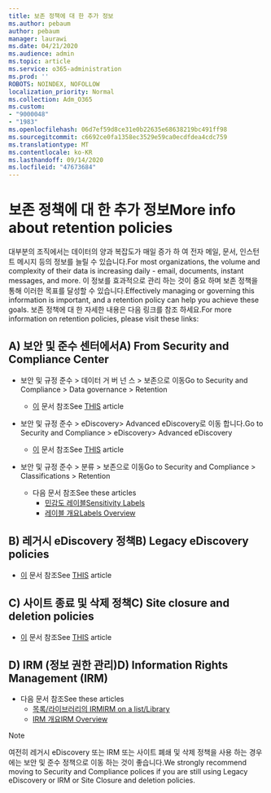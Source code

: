 ```yaml
---
title: 보존 정책에 대 한 추가 정보
ms.author: pebaum
author: pebaum
manager: laurawi
ms.date: 04/21/2020
ms.audience: admin
ms.topic: article
ms.service: o365-administration
ms.prod: ''
ROBOTS: NOINDEX, NOFOLLOW
localization_priority: Normal
ms.collection: Adm_O365
ms.custom:
- "9000048"
- "1983"
ms.openlocfilehash: 06d7ef59d8ce31e0b22635e68638219bc491ff98
ms.sourcegitcommit: c6692ce0fa1358ec3529e59ca0ecdfdea4cdc759
ms.translationtype: MT
ms.contentlocale: ko-KR
ms.lasthandoff: 09/14/2020
ms.locfileid: "47673684"
---
```

# <a name="more-info-about-retention-policies"></a><span data-ttu-id="317e1-102">보존 정책에 대 한 추가 정보</span><span class="sxs-lookup"><span data-stu-id="317e1-102">More info about retention policies</span></span>

<span data-ttu-id="317e1-103">대부분의 조직에서는 데이터의 양과 복잡도가 매일 증가 하 여 전자 메일, 문서, 인스턴트 메시지 등의 정보를 늘릴 수 있습니다.</span><span class="sxs-lookup"><span data-stu-id="317e1-103">For most organizations, the volume and complexity of their data is increasing daily - email, documents, instant messages, and more.</span></span> <span data-ttu-id="317e1-104">이 정보를 효과적으로 관리 하는 것이 중요 하며 보존 정책을 통해 이러한 목표를 달성할 수 있습니다.</span><span class="sxs-lookup"><span data-stu-id="317e1-104">Effectively managing or governing this information is important, and a retention policy can help you achieve these goals.</span></span> <span data-ttu-id="317e1-105">보존 정책에 대 한 자세한 내용은 다음 링크를 참조 하세요.</span><span class="sxs-lookup"><span data-stu-id="317e1-105">For more information on retention policies, please visit these links:</span></span>

## <a name="a-from-security-and-compliance-center"></a><span data-ttu-id="317e1-106">A) 보안 및 준수 센터에서</span><span class="sxs-lookup"><span data-stu-id="317e1-106">A) From Security and Compliance Center</span></span>

- <span data-ttu-id="317e1-107">보안 및 규정 준수 > 데이터 거 버 넌 스 > 보존으로 이동</span><span class="sxs-lookup"><span data-stu-id="317e1-107">Go to Security and Compliance > Data governance > Retention</span></span>
  - <span data-ttu-id="317e1-108">[이](https://docs.microsoft.com/microsoft-365/compliance/retention-policies) 문서 참조</span><span class="sxs-lookup"><span data-stu-id="317e1-108">See [THIS](https://docs.microsoft.com/microsoft-365/compliance/retention-policies) article</span></span>

- <span data-ttu-id="317e1-109">보안 및 규정 준수 > eDiscovery> Advanced eDiscovery로 이동 합니다.</span><span class="sxs-lookup"><span data-stu-id="317e1-109">Go to Security and Compliance > eDiscovery> Advanced eDiscovery</span></span> 
  - <span data-ttu-id="317e1-110">[이](https://docs.microsoft.com/microsoft-365/compliance/ediscovery-cases) 문서 참조</span><span class="sxs-lookup"><span data-stu-id="317e1-110">See [THIS](https://docs.microsoft.com/microsoft-365/compliance/ediscovery-cases) article</span></span>

- <span data-ttu-id="317e1-111">보안 및 규정 준수 > 분류 > 보존으로 이동</span><span class="sxs-lookup"><span data-stu-id="317e1-111">Go to Security and Compliance > Classifications > Retention</span></span>
  - <span data-ttu-id="317e1-112">다음 문서 참조</span><span class="sxs-lookup"><span data-stu-id="317e1-112">See these articles</span></span>
    - [<span data-ttu-id="317e1-113">민감도 레이블</span><span class="sxs-lookup"><span data-stu-id="317e1-113">Sensitivity Labels</span></span>](https://docs.microsoft.com/microsoft-365/compliance/sensitivity-labels)
    - [<span data-ttu-id="317e1-114">레이블 개요</span><span class="sxs-lookup"><span data-stu-id="317e1-114">Labels Overview</span></span>](https://docs.microsoft.com/microsoft-365/compliance/labels)

## <a name="b-legacy-ediscovery-policies"></a><span data-ttu-id="317e1-115">B) 레거시 eDiscovery 정책</span><span class="sxs-lookup"><span data-stu-id="317e1-115">B) Legacy eDiscovery policies</span></span>

- <span data-ttu-id="317e1-116">[이](https://support.office.com/article/Set-up-an-eDiscovery-Center-in-SharePoint-Online-A18F8975-AA7F-43B4-A7D6-001D14744D8E) 문서 참조</span><span class="sxs-lookup"><span data-stu-id="317e1-116">See [THIS](https://support.office.com/article/Set-up-an-eDiscovery-Center-in-SharePoint-Online-A18F8975-AA7F-43B4-A7D6-001D14744D8E) article</span></span>

## <a name="c-site-closure-and-deletion-policies"></a><span data-ttu-id="317e1-117">C) 사이트 종료 및 삭제 정책</span><span class="sxs-lookup"><span data-stu-id="317e1-117">C) Site closure and deletion policies</span></span>

- <span data-ttu-id="317e1-118">[이](https://support.office.com/article/Use-policies-for-site-closure-and-deletion-A8280D82-27FD-48C5-9ADF-8A5431208BA5) 문서 참조</span><span class="sxs-lookup"><span data-stu-id="317e1-118">See [THIS](https://support.office.com/article/Use-policies-for-site-closure-and-deletion-A8280D82-27FD-48C5-9ADF-8A5431208BA5) article</span></span>  

## <a name="d-information-rights-management-irm"></a><span data-ttu-id="317e1-119">D) IRM (정보 권한 관리)</span><span class="sxs-lookup"><span data-stu-id="317e1-119">D) Information Rights Management (IRM)</span></span>

- <span data-ttu-id="317e1-120">다음 문서 참조</span><span class="sxs-lookup"><span data-stu-id="317e1-120">See these articles</span></span>
  - [<span data-ttu-id="317e1-121">목록/라이브러리의 IRM</span><span class="sxs-lookup"><span data-stu-id="317e1-121">IRM on a list/Library</span></span>](https://support.office.com/article/apply-information-rights-management-to-a-list-or-library-3bdb5c4e-94fc-4741-b02f-4e7cc3c54aa1)
  - [<span data-ttu-id="317e1-122">IRM 개요</span><span class="sxs-lookup"><span data-stu-id="317e1-122">IRM Overview</span></span>](https://support.office.com/article/create-and-apply-information-management-policies-eb501fe9-2ef6-4150-945a-65a6451ee9e9)

> [!Note]
> <span data-ttu-id="317e1-123">여전히 레거시 eDiscovery 또는 IRM 또는 사이트 폐쇄 및 삭제 정책을 사용 하는 경우에는 보안 및 준수 정책으로 이동 하는 것이 좋습니다.</span><span class="sxs-lookup"><span data-stu-id="317e1-123">We strongly recommend moving to Security and Compliance polices if you are still using Legacy eDiscovery or IRM or Site Closure and deletion policies.</span></span>
